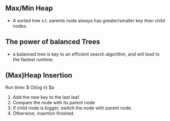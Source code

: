 ## Max/Min Heap 
- A sorted tree s.t. parents node always has greater/smaller key then child nodes.

## The power of balanced Trees
- a balanced tree is key to an efficient search algorithm, and will lead to the fastest runtime.

## (Max)Heap Insertion 
Run time: $ O(log n) $a
1. Add the new key to the last leaf.
2. Compare the node with its parent node
3. If child node is bigger, switch the node with parent node.
4. Otherwise, insertion finished.

